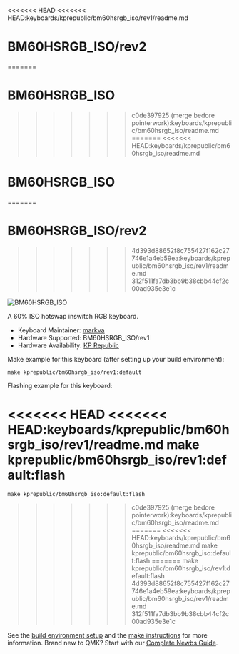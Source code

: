 <<<<<<< HEAD
<<<<<<< HEAD:keyboards/kprepublic/bm60hsrgb_iso/rev1/readme.md
# BM60HSRGB_ISO/rev2
=======
# BM60HSRGB_ISO
>>>>>>> c0de397925 (merge bedore pointerwork):keyboards/kprepublic/bm60hsrgb_iso/readme.md
=======
<<<<<<< HEAD:keyboards/kprepublic/bm60hsrgb_iso/readme.md
# BM60HSRGB_ISO
=======
# BM60HSRGB_ISO/rev2
>>>>>>> 4d393d88652f8c755427f162c27746e1a4eb59ea:keyboards/kprepublic/bm60hsrgb_iso/rev1/readme.md
>>>>>>> 312f511fa7db3bb9b38cbb44cf2c00ad935e3e1c

![BM60HSRGB_ISO](https://i.imgur.com/i3gk2vql.jpg)

A 60% ISO hotswap inswitch RGB keyboard.

* Keyboard Maintainer: [markva](https://github.com/markva)
* Hardware Supported: BM60HSRGB_ISO/rev1
* Hardware Availability: [KP Republic](https://kprepublic.com/products/bm60-rgb-iso-uk-eu-rgb-60-hot-swappable-pcb-qmk-firmware-rgb-underglow-type-c)

Make example for this keyboard (after setting up your build environment):

    make kprepublic/bm60hsrgb_iso/rev1:default

Flashing example for this keyboard:

<<<<<<< HEAD
<<<<<<< HEAD:keyboards/kprepublic/bm60hsrgb_iso/rev1/readme.md
    make kprepublic/bm60hsrgb_iso/rev1:default:flash
=======
    make kprepublic/bm60hsrgb_iso:default:flash
>>>>>>> c0de397925 (merge bedore pointerwork):keyboards/kprepublic/bm60hsrgb_iso/readme.md
=======
<<<<<<< HEAD:keyboards/kprepublic/bm60hsrgb_iso/readme.md
    make kprepublic/bm60hsrgb_iso:default:flash
=======
    make kprepublic/bm60hsrgb_iso/rev1:default:flash
>>>>>>> 4d393d88652f8c755427f162c27746e1a4eb59ea:keyboards/kprepublic/bm60hsrgb_iso/rev1/readme.md
>>>>>>> 312f511fa7db3bb9b38cbb44cf2c00ad935e3e1c

See the [build environment setup](https://docs.qmk.fm/#/getting_started_build_tools) and the [make instructions](https://docs.qmk.fm/#/getting_started_make_guide) for more information. Brand new to QMK? Start with our [Complete Newbs Guide](https://docs.qmk.fm/#/newbs).
